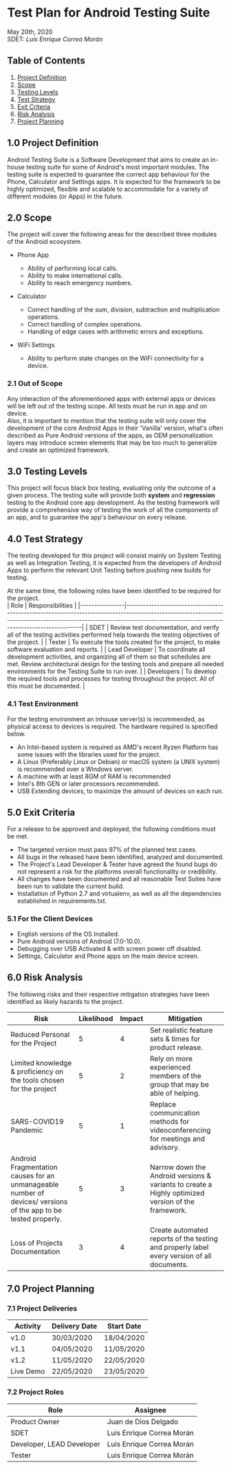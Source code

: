 # Test Plan for Android Testing Suite
May 20th, 2020  
SDET: *Luis Enrique Correa Morán*

## Table of Contents
1. [Project Definition](#10-project-definition)
2. [Scope](#20-scope)
3. [Testing Levels](#30-testing-levels)
4. [Test Strategy](#40-test-strategy)
5. [Exit Criteria](#50-exit-criteria)
6. [Risk Analysis](#60-risk-analysis)
7. [Project Planning](#70-project-planning)

## 1.0 Project Definition
Android Testing Suite is a Software Development that aims to create an in-house testing suite for some of Android's most important modules.
The testing suite is expected to guarantee the correct app behaviour for the Phone, Calculator and Settings apps. It is expected for the framework to be highly optimized, flexible and scalable to accommodate for a variety of different modules (or Apps) in the future.

## 2.0 Scope
The project will cover the following areas for the described three modules of the Android ecosystem.

* Phone App  
    * Ability of performing local calls.  
    * Ability to make international calls.  
    * Ability to reach emergency numbers.  
* Calculator  
    * Correct handling of the sum, division, subtraction and multiplication operations.  
    * Correct handling of complex operations.  
    * Handling of edge cases with arithmetic errors and exceptions.  
    
* WiFi Settings  
    * Ability to perform state changes on the WiFi connectivity for a device.  

### 2.1 Out of Scope
Any interaction of the aforementioned apps with external apps or devices will be left out of the testing scope. All tests must be run in app and on device.  
Also, it is important to mention that the testing suite will only cover the development of the core Android Apps in 
their 'Vanilla' version, what's often described as Pure Android versions of the apps, as OEM personalization layers may introduce screen elements that may be too 
much to generalize and create an optimized framework.

## 3.0 Testing Levels
This project will focus black box testing, evaluating only the outcome of a given process. The testing suite will provide both **system** and **regression** testing to the Android core app development. As the testing framework will provide a comprehensive way of testing the work of all the components of an app, and to guarantee the app's behaviour on every release.  

## 4.0 Test Strategy
The testing developed for this project will consist mainly on System Testing as well as Integration Testing, it is expected from the developers of Android Apps to perform the relevant Unit Testing before pushing new builds for testing.

At the same time, the following roles have been identified to be required for the project.  
| Role           | Responsibilities                                                                                                                                                                                                         |
|----------------|--------------------------------------------------------------------------------------------------------------------------------------------------------------------------------------------------------------------------|
| SDET           | Review test documentation, and verify all of the testing activities performed help towards the testing objectives of the project.                                                                                        |
| Tester         | To execute the tools created for the project, to make software evaluation and reports.                                                                                                                                   |
| Lead Developer | To coordinate all development activities, and organizing all of them so that schedules are met. Review architectural design for the testing tools and prepare all needed environments for the Testing Suite to run over. |
| Developers     | To develop the required tools and processes for testing throughout the project. All of this must be documented.                                                                                                          |

### 4.1 Test Environment
For the testing environment an inhouse server(s) is recommended, as physical access to devices is required. The hardware required is specified below.
* An Intel-based system is required as AMD's recent Ryzen Platform has some issues with the libraries used for the project.
* A Linux (Preferably Linux or Debian) or macOS system (a UNIX system) is recommended over a Windows server.
* A machine with at least 8GM of RAM is recommended
* Intel's 8th GEN or later processors recommended.
* USB Extending devices, to maximize the amount of devices on each run.

## 5.0 Exit Criteria
For a release to be approved and deployed, the following conditions must be met.  
* The targeted version must pass 97% of the planned test cases.
* All bugs in the released have been identified, analyzed and documented.
* The Project's Lead Developer & Tester have agreed the found bugs do not represent a risk for the platforms overall functionality or credibility.
* All changes have been documented and all reasonable Test Suites have been run to validate the current build.
* Installation of Python 2.7 and virtualenv, as well as all the dependencies established in requirements.txt.

### 5.1 For the Client Devices
* English versions of the OS Installed.
* Pure Android versions of Android (7.0-10.0).
* Debugging over USB Activated & with screen power off disabled.
* Settings, Calculator and Phone apps on the main device screen.

## 6.0 Risk Analysis
The following risks and their respective mitigation strategies have been identified as likely hazards to the project.

| Risk                                                                                                           | Likelihood | Impact | Mitigation                                                                                         |
|----------------------------------------------------------------------------------------------------------------|------------|--------|----------------------------------------------------------------------------------------------------|
| Reduced Personal for the Project                                                                               | 5          | 4      | Set realistic feature sets & times for product release.                                            |
| Limited knowledge & proficiency on the tools chosen for the project                                            | 5          | 2      | Rely on more experienced members of the group that may be able of helping.                         |
| SARS-COVID19 Pandemic                                                                                          | 5          | 1      | Replace communication methods for videoconferencing for meetings and advisory.                     |
| Android Fragmentation causes for an unmanageable number of devices/ versions of the app to be tested properly. | 5          | 3      | Narrow down the Android versions & variants to create a Highly optimized version of the framework. |
| Loss of Projects Documentation                                                                                 | 3          | 4      | Create automated reports of the testing and properly label every version of all documents.         |

## 7.0 Project Planning

### 7.1 Project Deliveries
| Activity  | Delivery Date | Start Date |
|-----------|---------------|------------|
| v1.0      | 30/03/2020    | 18/04/2020 |
| v1.1      | 04/05/2020    | 11/05/2020 |
| v1.2      | 11/05/2020    | 22/05/2020 |
| Live Demo | 22/05/2020    | 23/05/2020 |

### 7.2 Project Roles
| Role                      | Assignee                  |
|---------------------------|---------------------------|
| Product Owner             | Juan de Dios Delgado      |
| SDET                      | Luis Enrique Correa Morán |
| Developer, LEAD Developer | Luis Enrique Correa Morán |
| Tester                    | Luis Enrique Correa Morán |
